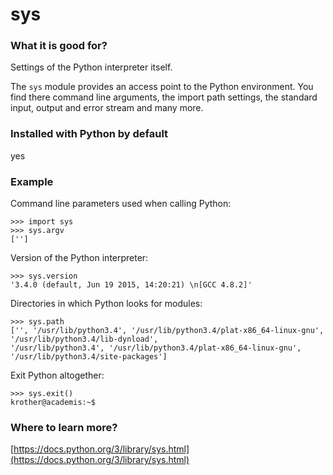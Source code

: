 
# sys

### What it is good for?

Settings of the Python interpreter itself.

The `sys` module provides an access point to the Python environment. You find there command line arguments, the import path settings, the standard input, output and error stream and many more.

### Installed with Python by default

yes

### Example

Command line parameters used when calling Python:

    >>> import sys
    >>> sys.argv
    ['']

Version of the Python interpreter:

    >>> sys.version
    '3.4.0 (default, Jun 19 2015, 14:20:21) \n[GCC 4.8.2]'

Directories in which Python looks for modules:

    >>> sys.path
    ['', '/usr/lib/python3.4', '/usr/lib/python3.4/plat-x86_64-linux-gnu', '/usr/lib/python3.4/lib-dynload', 
    '/usr/lib/python3.4', '/usr/lib/python3.4/plat-x86_64-linux-gnu', '/usr/lib/python3.4/site-packages']

Exit Python altogether:

    >>> sys.exit()
    krother@academis:~$

### Where to learn more?

[https://docs.python.org/3/library/sys.html](https://docs.python.org/3/library/sys.html)
